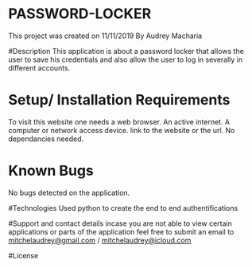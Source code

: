 # PASSWORD-LOCKER
This project was created on 11/11/2019
By Audrey Macharia

#Description
This application is about a password locker that allows the user to save his credentials and also allow the user to log in severally in different accounts.

# Setup/ Installation Requirements
 To visit this website one needs a web browser.
 An active internet.
 A computer or network access device.
 link to the website or the url.
 No dependancies needed.

# Known Bugs
No bugs detected on the application.

#Technologies Used
 python  to create the end to end authentifications

 #Support and contact details
 incase you are not able to view certain applications or parts of the application feel free to submit an email to mitchelaudrey@gmail.com / mitchelaudrey@icloud.com

 #License